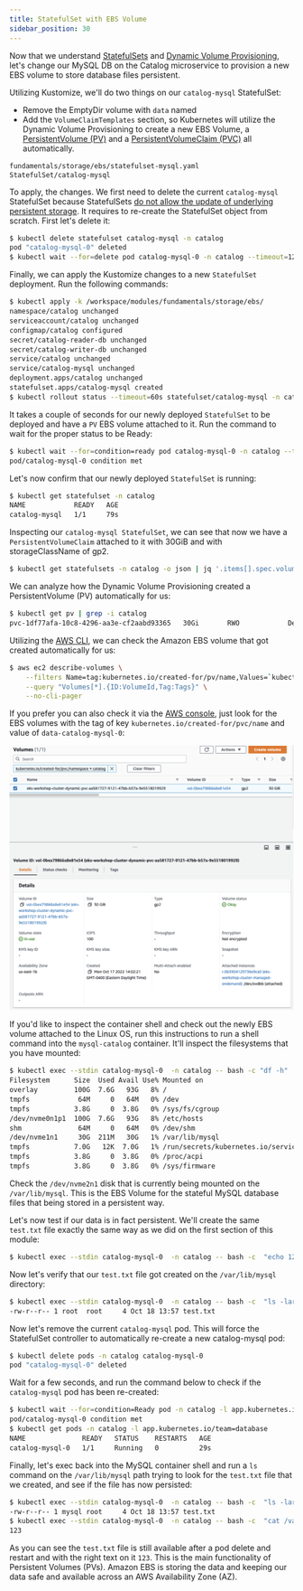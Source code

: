 ```yaml
---
title: StatefulSet with EBS Volume
sidebar_position: 30
---
```


Now that we understand [StatefulSets](https://kubernetes.io/docs/concepts/workloads/controllers/statefulset/) and [Dynamic Volume Provisioning](https://kubernetes.io/docs/concepts/storage/dynamic-provisioning/), let's change our MySQL DB on the Catalog microservice to provision a new EBS volume to store database files persistent. 

Utilizing Kustomize, we'll do two things on our `catalog-mysql` StatefulSet:
* Remove the EmptyDir volume with `data` named
* Add the `VolumeClaimTemplates` section, so Kubernetes will utilize the Dynamic Volume Provisioning to create a new EBS Volume, a [PersistentVolume (PV)](https://kubernetes.io/docs/concepts/storage/persistent-volumes/) and a [PersistentVolumeClaim (PVC)](https://kubernetes.io/docs/concepts/storage/persistent-volumes/#persistentvolumeclaims) all automatically. 

```kustomization
fundamentals/storage/ebs/statefulset-mysql.yaml
StatefulSet/catalog-mysql
```

To apply, the changes. We first need to delete the current `catalog-mysql` StatefulSet because StatefulSets [do not allow the update of underlying persistent storage](https://kubernetes.io/docs/concepts/workloads/controllers/statefulset/#limitations). It requires to re-create the StatefulSet object from scratch. First let's delete it: 

```bash
$ kubectl delete statefulset catalog-mysql -n catalog
pod "catalog-mysql-0" deleted
$ kubectl wait --for=delete pod catalog-mysql-0 -n catalog --timeout=120s
```

Finally, we can apply the Kustomize changes to a new `StatefulSet` deployment. Run the following commands:

```bash hook=check-pvc
$ kubectl apply -k /workspace/modules/fundamentals/storage/ebs/
namespace/catalog unchanged
serviceaccount/catalog unchanged
configmap/catalog configured
secret/catalog-reader-db unchanged
secret/catalog-writer-db unchanged
service/catalog unchanged
service/catalog-mysql unchanged
deployment.apps/catalog unchanged
statefulset.apps/catalog-mysql created
$ kubectl rollout status --timeout=60s statefulset/catalog-mysql -n catalog
```

It takes a couple of seconds for our newly deployed `StatefulSet` to be deployed and have a `PV` EBS volume attached to it. Run the command to wait for the proper status to be Ready:

```bash
$ kubectl wait --for=condition=ready pod catalog-mysql-0 -n catalog --timeout=60s
pod/catalog-mysql-0 condition met
```

Let's now confirm that our newly deployed `StatefulSet` is running:

```bash
$ kubectl get statefulset -n catalog
NAME            READY   AGE
catalog-mysql   1/1     79s
```

Inspecting our `catalog-mysql StatefulSet`, we can see that now we have a `PersistentVolumeClaim` attached to it with 30GiB and with storageClassName of gp2. 

```bash
$ kubectl get statefulsets -n catalog -o json | jq '.items[].spec.volumeClaimTemplates'
```

We can analyze how the Dynamic Volume Provisioning created a PersistentVolume (PV) automatically for us:

```bash
$ kubectl get pv | grep -i catalog
pvc-1df77afa-10c8-4296-aa3e-cf2aabd93365   30Gi       RWO            Delete           Bound         catalog/data-catalog-mysql-0          gp2                            10m
```

Utilizing the [AWS CLI](https://aws.amazon.com/cli/), we can check the Amazon EBS volume that got created automatically for us:
```bash
$ aws ec2 describe-volumes \
    --filters Name=tag:kubernetes.io/created-for/pv/name,Values=`kubectl get pvc -n catalog -o jsonpath='{.items[].spec.volumeName}'` \
    --query "Volumes[*].{ID:VolumeId,Tag:Tags}" \
    --no-cli-pager
```

If you prefer you can also check it via the [AWS console](https://console.aws.amazon.com/ec2/home#Volumes), just look for the EBS volumes with the tag of key  `kubernetes.io/created-for/pvc/name` and value of `data-catalog-mysql-0`:

![EBS Volume AWS Console Screenshot](./assets/ebsVolumeScrenshot.png)

If you'd like to inspect the container shell and check out the newly EBS volume attached to the Linux OS, run this instructions to run a shell command into the `mysql-catalog` container. It'll inspect the filesystems that you have mounted:

```bash
$ kubectl exec --stdin catalog-mysql-0  -n catalog -- bash -c "df -h"
Filesystem      Size  Used Avail Use% Mounted on
overlay         100G  7.6G   93G   8% /
tmpfs            64M     0   64M   0% /dev
tmpfs           3.8G     0  3.8G   0% /sys/fs/cgroup
/dev/nvme0n1p1  100G  7.6G   93G   8% /etc/hosts
shm              64M     0   64M   0% /dev/shm
/dev/nvme1n1     30G  211M   30G   1% /var/lib/mysql
tmpfs           7.0G   12K  7.0G   1% /run/secrets/kubernetes.io/serviceaccount
tmpfs           3.8G     0  3.8G   0% /proc/acpi
tmpfs           3.8G     0  3.8G   0% /sys/firmware
```

Check the `/dev/nvme2n1` disk that is currently being mounted on the `/var/lib/mysql`. This is the EBS Volume for the stateful MySQL database files that being stored in a persistent way. 

Let's now test if our data is in fact persistent. We'll create the same `test.txt` file exactly the same way as we did on the first section of this module:

```bash
$ kubectl exec --stdin catalog-mysql-0  -n catalog -- bash -c  "echo 123 > /var/lib/mysql/test.txt"
```

Now let's verify that our `test.txt` file got created on the `/var/lib/mysql` directory:

```bash
$ kubectl exec --stdin catalog-mysql-0  -n catalog -- bash -c  "ls -larth /var/lib/mysql/ | grep -i test"
-rw-r--r-- 1 root  root     4 Oct 18 13:57 test.txt
```

Now let's remove the current `catalog-mysql` pod. This will force the StatefulSet controller to automatically re-create a new catalog-mysql pod:

```bash hook=pod-delete
$ kubectl delete pods -n catalog catalog-mysql-0
pod "catalog-mysql-0" deleted
```

Wait for a few seconds, and run the command below to check if the `catalog-mysql` pod has been re-created:

```bash
$ kubectl wait --for=condition=Ready pod -n catalog -l app.kubernetes.io/team=database --timeout=60s
pod/catalog-mysql-0 condition met
$ kubectl get pods -n catalog -l app.kubernetes.io/team=database
NAME              READY   STATUS    RESTARTS   AGE
catalog-mysql-0   1/1     Running   0          29s
```

Finally, let's exec back into the MySQL container shell and run a `ls` command on the `/var/lib/mysql` path trying to look for the `test.txt` file that we created, and see if the file has now persisted:

```bash
$ kubectl exec --stdin catalog-mysql-0  -n catalog -- bash -c  "ls -larth /var/lib/mysql/ | grep -i test"
-rw-r--r-- 1 mysql root     4 Oct 18 13:57 test.txt
$ kubectl exec --stdin catalog-mysql-0  -n catalog -- bash -c  "cat /var/lib/mysql/test.txt"
123
```

As you can see the `test.txt` file is still available after a pod delete and restart and with the right text on it `123`. This is the main functionality of Persistent Volumes (PVs). Amazon EBS is storing the data and keeping our data safe and available across an AWS Availability Zone (AZ).

